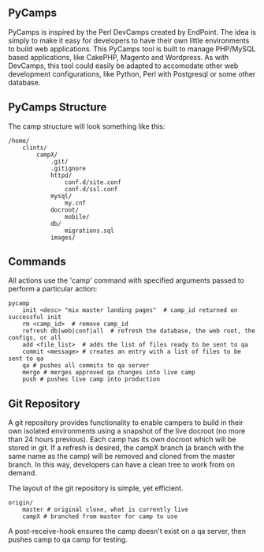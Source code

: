 PyCamps
-------

PyCamps is inspired by the Perl DevCamps created by EndPoint. The idea is simply to make it easy for developers to have their own little environments to build web applications. This PyCamps tool is built to manage PHP/MySQL based applications, like CakePHP, Magento and Wordpress.   As with DevCamps, this tool could easily be adapted to accomodate other web development configurations, like Python, Perl with Postgresql or some other database.

PyCamps Structure
-----------------

The camp structure will look something like this:

    /home/
        clints/
            campX/
                .git/
                .gitignore
                httpd/
                    conf.d/site.conf
                    conf.d/ssl.conf
                mysql/
                    my.cnf
                docroot/
                    mobile/
                db/
                    migrations.sql
                images/

Commands
--------

All actions use the 'camp' command with specified arguments passed to perform a particular action:

    pycamp
        init <desc> "mix master landing pages"  # camp_id returned on successful init
        rm <camp_id>  # remove camp_id
        refresh db|web|conf|all  # refresh the database, the web root, the configs, or all
        add <file_list>  # adds the list of files ready to be sent to qa
        commit <message> # creates an entry with a list of files to be sent to qa
        qa # pushes all commits to qa server
		merge # merges approved qa changes into live camp
		push # pushes live camp into production

Git Repository
--------------

A git repository provides functionality to enable campers to build in their own isolated environments using a snapshot of the live docroot (no more than 24 hours previous).  Each camp has its own docroot which will be stored in git. If a refresh is desired, the campX branch (a branch with the same name as the camp) will be removed and cloned from the master branch. In this way, developers can have a clean tree to work from on demand.

The layout of the git repository is simple, yet efficient.

    origin/
        master # original clone, what is currently live
        campX # branched from master for camp to use

A post-receive-hook ensures the camp doesn't exist on a qa server, then pushes camp to qa camp for testing.
